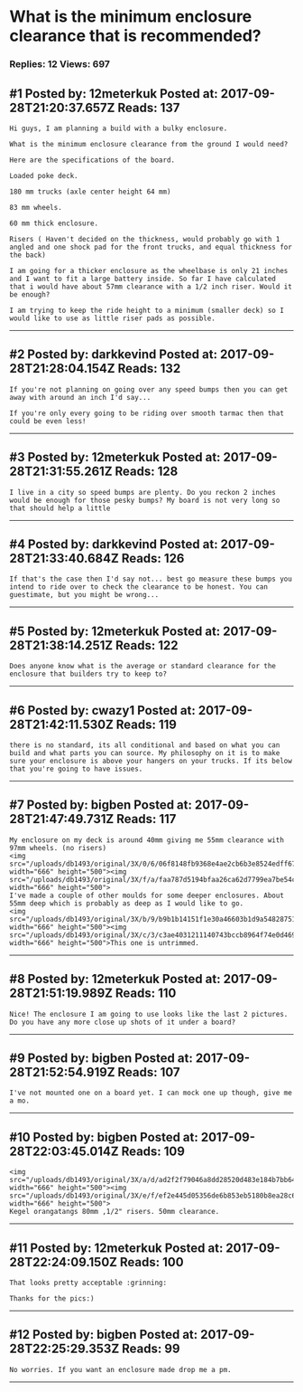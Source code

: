 # What is the minimum enclosure clearance that is recommended?

### Replies: 12 Views: 697

## \#1 Posted by: 12meterkuk Posted at: 2017-09-28T21:20:37.657Z Reads: 137

```
Hi guys, I am planning a build with a bulky enclosure. 

What is the minimum enclosure clearance from the ground I would need?

Here are the specifications of the board.

Loaded poke deck.

180 mm trucks (axle center height 64 mm)

83 mm wheels.

60 mm thick enclosure.

Risers ( Haven't decided on the thickness, would probably go with 1 angled and one shock pad for the front trucks, and equal thickness for the back)

I am going for a thicker enclosure as the wheelbase is only 21 inches and I want to fit a large battery inside. So far I have calculated that i would have about 57mm clearance with a 1/2 inch riser. Would it be enough?

I am trying to keep the ride height to a minimum (smaller deck) so I would like to use as little riser pads as possible.
```

---
## \#2 Posted by: darkkevind Posted at: 2017-09-28T21:28:04.154Z Reads: 132

```
If you're not planning on going over any speed bumps then you can get away with around an inch I'd say...

If you're only every going to be riding over smooth tarmac then that could be even less!
```

---
## \#3 Posted by: 12meterkuk Posted at: 2017-09-28T21:31:55.261Z Reads: 128

```
I live in a city so speed bumps are plenty. Do you reckon 2 inches would be enough for those pesky bumps? My board is not very long so that should help a little
```

---
## \#4 Posted by: darkkevind Posted at: 2017-09-28T21:33:40.684Z Reads: 126

```
If that's the case then I'd say not... best go measure these bumps you intend to ride over to check the clearance to be honest. You can guestimate, but you might be wrong...
```

---
## \#5 Posted by: 12meterkuk Posted at: 2017-09-28T21:38:14.251Z Reads: 122

```
Does anyone know what is the average or standard clearance for the enclosure that builders try to keep to?
```

---
## \#6 Posted by: cwazy1 Posted at: 2017-09-28T21:42:11.530Z Reads: 119

```
there is no standard, its all conditional and based on what you can build and what parts you can source. My philosophy on it is to make sure your enclosure is above your hangers on your trucks. If its below that you're going to have issues.
```

---
## \#7 Posted by: bigben Posted at: 2017-09-28T21:47:49.731Z Reads: 117

```
My enclosure on my deck is around 40mm giving me 55mm clearance with 97mm wheels. (no risers)
<img src="/uploads/db1493/original/3X/0/6/06f8148fb9368e4ae2cb6b3e8524edff67832b27.JPG" width="666" height="500"><img src="/uploads/db1493/original/3X/f/a/faa787d5194bfaa26ca62d7799ea7be54c3b5e3a.JPG" width="666" height="500">
I've made a couple of other moulds for some deeper enclosures. About 55mm deep which is probably as deep as I would like to go.
<img src="/uploads/db1493/original/3X/b/9/b9b1b14151f1e30a46603b1d9a548287512fb0e1.JPG" width="666" height="500"><img src="/uploads/db1493/original/3X/c/3/c3ae4031211140743bccb8964f74e0d469e11d16.JPG" width="666" height="500">This one is untrimmed.
```

---
## \#8 Posted by: 12meterkuk Posted at: 2017-09-28T21:51:19.989Z Reads: 110

```
Nice! The enclosure I am going to use looks like the last 2 pictures. Do you have any more close up shots of it under a board?
```

---
## \#9 Posted by: bigben Posted at: 2017-09-28T21:52:54.919Z Reads: 107

```
I've not mounted one on a board yet. I can mock one up though, give me a mo.
```

---
## \#10 Posted by: bigben Posted at: 2017-09-28T22:03:45.014Z Reads: 109

```
<img src="/uploads/db1493/original/3X/a/d/ad2f2f79046a8dd28520d483e184b7bb64403928.JPG" width="666" height="500"><img src="/uploads/db1493/original/3X/e/f/ef2e445d05356de6b853eb5180b8ea28c6fe9422.JPG" width="666" height="500">
Kegel orangatangs 80mm ,1/2" risers. 50mm clearance.
```

---
## \#11 Posted by: 12meterkuk Posted at: 2017-09-28T22:24:09.150Z Reads: 100

```
That looks pretty acceptable :grinning:

Thanks for the pics:)
```

---
## \#12 Posted by: bigben Posted at: 2017-09-28T22:25:29.353Z Reads: 99

```
No worries. If you want an enclosure made drop me a pm.
```

---
